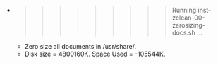 * >>>>>>>>> Running inst-zclean-00-zerosizing-docs.sh ...
  * Zero size all documents in /usr/share/.
  * Disk size = 4800160K. Space Used = -105544K.
